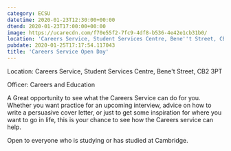 ```yaml
---
category: ECSU
datetime: 2020-01-23T12:30:00+00:00
dtend: 2020-01-23T17:00:00+00:00
image: https://ucarecdn.com/f70e55f2-7fc9-4df8-b536-4e42e1cb31b0/
location: 'Careers Service, Student Services Centre, Bene''t Street, CB2 3PT'
pubdate: 2020-01-25T17:17:54.117043
title: 'Careers Service Open Day'
---
```

Location: Careers Service, Student Services Centre, Bene't Street, CB2 3PT

Officer: Careers and Education 

A Great opportunity to see what the Careers Service can do for you. Whether you want practice for an upcoming interview, advice on how to write a persuasive cover letter, or just to get some inspiration for where you want to go in life, this is your chance to see how the Careers service can help.

Open to everyone who is studying or has studied at Cambridge.

